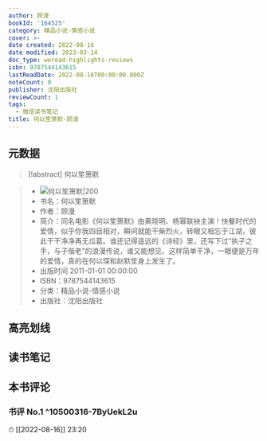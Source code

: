 ```yaml
---
author: 顾漫
bookId: '164525'
category: 精品小说-情感小说
cover: >-
date created: 2022-08-16
date modified: 2023-03-14
doc_type: weread-highlights-reviews
isbn: 9787544143615
lastReadDate: 2022-08-16T00:00:00.000Z
noteCount: 0
publisher: 沈阳出版社
reviewCount: 1
tags:
  - 微信读书笔记
title: 何以笙箫默-顾漫
---
```


## 元数据

>[!abstract] 何以笙箫默

> - ![何以笙箫默|200](https://wfqqreader-1252317822.image.myqcloud.com/cover/525/164525/t7_164525.jpg)
> - 书名：何以笙箫默
> - 作者：顾漫
> - 简介：同名电影《何以笙箫默》由黄晓明、杨幂联袂主演！快餐时代的爱情，似乎你我四目相对，瞬间就能干柴烈火，转眼又相忘于江湖，彼此干干净净再无瓜葛。谁还记得遥远的《诗经》里，还写下过“执子之手，与子偕老”的浪漫传说，谁又能想见，这样简单干净，一眼便是万年的爱情，真的在何以琛和赵默笙身上发生了。
> - 出版时间 2011-01-01 00:00:00
> - ISBN：9787544143615
> - 分类：精品小说-情感小说
> - 出版社：沈阳出版社

## 高亮划线

## 读书笔记

## 本书评论

### 书评 No.1 ^10500316-7ByUekL2u

⏱ [[2022-08-16]] 23:20
